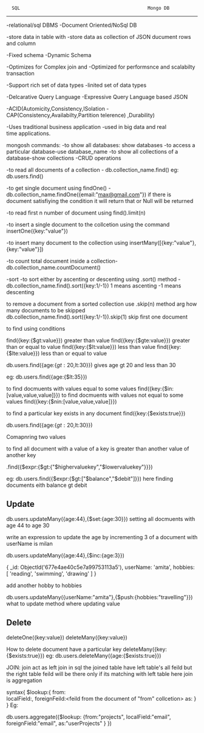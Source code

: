       SQL                                               Mongo DB
------------------------------------------------------------------------------------------------------
-relational/sql DBMS                           -Document Oriented/NoSql DB

-store data in table with                      -store data as collection of JSON ducument
rows and column

-Fixed schema                                  -Dynamic Schema

-Optimizes for Complex join and                -Optimized for performsnce and scalabilty
 transaction

 -Support rich set of data types                -linited set of data types

 -Delcarative Query Language                     -Expressive Query Language based JSON

-ACID(Automicity,Consistency,ISolation           -CAP(Consistency,Availabilty,Partition telerence)
 ,Durability)

-Uses traditional business application           -used in big data and real time applications. 



mongosh commands:
-to show all databases: show databases
-to access a particular database-use database_name
-to show all collections of a database-show collections
-CRUD operations

-to read all documents of a collection - db.collection_name.find()
eg: db.users.find()

-to get single document using findOne() -db.collection_name.findOne({email:"max@gmail.com"}) if there is document satisfiying the condition it will return that or Null will be returned

-to read first n number of document using find().limit(n)


-to insert a single document to the collcetion using the command insertOne({key:"value"})

-to insert many document to the collection using insertMany([{key:"value"},{key:"value"}])

-to count total document inside a collection-db.collection_name.countDocument()

-sort 
-to sort either by ascenting or descenting using .sort() method
-db.collection_name.find().sort({key:1/-1})  1 means ascenting -1 means descenting

to remove a document from a sorted collection use .skip(n) method arg how many documents to be skipped  db.collection_name.find().sort({key:1/-1}).skip(1) skip first one document

to find using conditions

find({key:{$gt:value}})  greater than value
find({key:{$gte:value}}) greater than or equal to value
find({key:{$lt:value}})  less than value
find({key:{$lte:value}})  less than or equal to value

db.users.find({age:{$gt:20,$lt:30}}) gives age gt 20 and less than 30

eg:
db.users.find({age:{$lt:35}})

to find docmuents with values equal to some values 
find({key:{$in:[value,value,value]}})
to find docmuents with values not equal to some values 
find({key:{$nin:[value,value,value]}}) 

to find a particular key exists in any document
find({key:{$exists:true}})

db.users.find({age:{$gt:20,$lt:30}})


Comapnring two values

to find all document with a value of a key is greater than another value of another key

.find({$expr:{$gt:{"$highervaluekey","$lowervaluekey"}}})



eg:
db.users.find({$expr:{$gt:["$balance","$debit"]}})   here finding documents eith balance gt debit


Update
-------
db.users.updateMany({age:44},{$set:{age:30}})
setting all docmuents with age 44 to age 30


write an expression to update the age by incrementing 3 of a document with userName is milan

db.users.updateMany({age:44},{$inc:{age:3}})

{
  _id: ObjectId('677e4ae40c5e7a99753113a5'),
  userName: 'amita',
  hobbies: [
    'reading',
    'swimming',
    'drawing'
  ]
}

add another hobby to hobbies
                   
db.users.updateMany({userName:"amita"},{$push:{hobbies:"travelling"}})
                    what to update      method where    updating value    


Delete
---------
deleteOne({key:value})
deleteMany({key:value})

How to delete document have a particular key
deleteMany({key:{$exists:true}})
eg:
db.users.deleteMany({age:{$exists:true}})

JOIN:
join act as left join in sql the joined table have left table's all  feild but the right table feild will be there only if its matching with left table 
here join is aggregation

syntax{
    $lookup:{
        from:<collcetion to join>   
        localField:<field from input document>,
        foreignFeild:<feild from the document  of "from" collcetion>
        as:<output array field>
    }
}
Eg:

db.users.aggregate({$lookup:
{from:"projects",
localField:"email",
foreignField:"email",
as:"userProjects"
}
})











